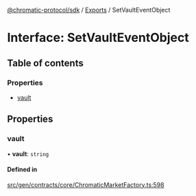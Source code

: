 [@chromatic-protocol/sdk](../README.md) / [Exports](../modules.md) / SetVaultEventObject

# Interface: SetVaultEventObject

## Table of contents

### Properties

- [vault](SetVaultEventObject.md#vault)

## Properties

### vault

• **vault**: `string`

#### Defined in

[src/gen/contracts/core/ChromaticMarketFactory.ts:598](https://github.com/chromatic-protocol/sdk/blob/ff89bc3/src/gen/contracts/core/ChromaticMarketFactory.ts#L598)
